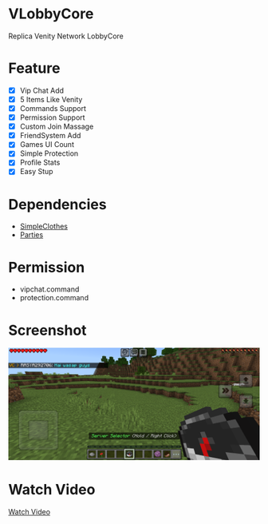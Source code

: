 # VLobbyCore
Replica Venity Network LobbyCore

# Feature
- [X] Vip Chat Add
- [X] 5 Items Like Venity
- [X] Commands Support
- [X] Permission Support
- [X] Custom Join Massage
- [X] FriendSystem Add
- [X] Games UI Count
- [X] Simple Protection
- [X] Profile Stats
- [X] Easy Stup

# Dependencies
- [SimpleClothes](https://github.com/VsrStudio/SimpleClothes/tree/main)
- [Parties](https://github.com/didacdelolmo/Parties)

# Permission
- vipchat.command
- protection.command

# Screenshot
![Screenshot](https://github.com/VsrStudio/VLobbyCore/blob/main/screenshot.png)

# Watch Video
[Watch Video](https://youtu.be/02ANzRw80sA?si=yQwojgndscu_8Ya6)
